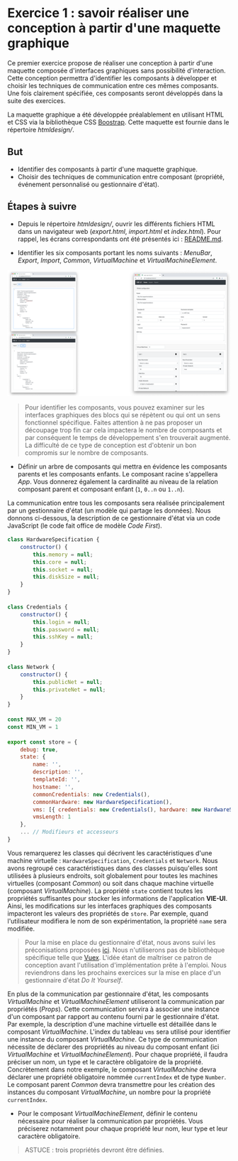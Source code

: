 # Exercice 1 : savoir réaliser une conception à partir d'une maquette graphique

Ce premier exercice propose de réaliser une conception à partir d'une maquette composée d'interfaces graphiques sans possibilité d'interaction. Cette conception permettra d'identifier les composants à développer et choisir les techniques de communication entre ces mêmes composants. Une fois clairement spécifiée, ces composants seront développés dans la suite des exercices.

La maquette graphique a été développée préalablement en utilisant HTML et CSS via la bibliothèque CSS [Boostrap](https://getbootstrap.com/). Cette maquette est fournie dans le répertoire _htmldesign/_.

## But

* Identifier des composants à partir d'une maquette graphique.
* Choisir des techniques de communication entre composant (propriété, événement personnalisé ou gestionnaire d'état).

## Étapes à suivre

* Depuis le répertoire _htmldesign/_, ouvrir les différents fichiers HTML dans un navigateur web (_export.html_, _import.html_ et _index.html_). Pour rappel, les écrans correspondants ont été présentés ici : [README.md](../README.MD).

* Identifier les six composants portant les noms suivants : *MenuBar*, *Export*, *Import*, *Common*, *VirtualMachine* et *VirtualMachineElement*.

![Ecrans graphiques de l'application Vie](./images/ui.png "Ecrans graphiques de l'application Vie")

> Pour identifier les composants, vous pouvez examiner sur les interfaces graphiques des blocs qui se répètent ou qui ont un sens fonctionnel spécifique. Faites attention à ne pas proposer un découpage trop fin car cela impactera le nombre de composants et par conséquent le temps de développement s'en trouverait augmenté. La difficulté de ce type de conception est d'obtenir un bon compromis sur le nombre de composants.

* Définir un arbre de composants qui mettra en évidence les composants parents et les composants enfants. Le composant racine s'appellera *App*. Vous donnerez également la cardinalité au niveau de la relation composant parent et composant enfant (`1`, `0..n` ou `1..n`).

La communication entre tous les composants sera réalisée principalement par un gestionnaire d'état (un modèle qui partage les données). Nous donnons ci-dessous, la description de ce gestionnaire d'état via un code JavaScript (le code fait office de modèle *Code First*).

```javascript
class HardwareSpecification {
    constructor() {
        this.memory = null;
        this.core = null;
        this.socket = null;
        this.diskSize = null;
    }
}

class Credentials {
    constructor() {
        this.login = null;
        this.password = null;
        this.sshKey = null;
    }
}

class Network {
    constructor() {
        this.publicNet = null;
        this.privateNet = null;
    }
}

const MAX_VM = 20
const MIN_VM = 1

export const store = {
    debug: true,
    state: {
        name: '',
        description: '',
        templateId: '',
        hostname: '',
        commonCredentials: new Credentials(),
        commonHardware: new HardwareSpecification(),
        vms: [{ credentials: new Credentials(), hardware: new HardwareSpecification(), network: new Network() }],
        vmsLength: 1
    },
    ... // Modifieurs et accesseurs
}
```

Vous remarquerez les classes qui décrivent les caractéristiques d'une machine virtuelle : `HardwareSpecification`, `Credentials` et `Network`. Nous avons regroupé ces caractéristiques dans des classes puisqu'elles sont utilisées à plusieurs endroits, soit globalement pour toutes les machines virtuelles (composant *Common*) ou soit dans chaque machine virtuelle (composant *VirtualMachine*). La propriété `state` contient toutes les propriétés suffisantes pour stocker les informations de l'application **VIE-UI**. Ainsi, les modifications sur les interfaces graphiques des composants impacteront les valeurs des propriétés de `store`. Par exemple, quand l'utilisateur modifiera le nom de son expérimentation, la propriété `name` sera modifiée.

> Pour la mise en place du gestionnaire d'état, nous avons suivi les préconisations proposées [ici](https://vuejs.org/v2/guide/state-management.html). Nous n'utiliserons pas de bibliothèque spécifique telle que [Vuex](https://vuex.vuejs.org/). L'idée étant de maîtriser ce patron de conception avant l'utilisation d'implémentation prête à l'emploi. Nous reviendrons dans les prochains exercices sur la mise en place d'un gestionnaire d'état *Do It Yourself*.

En plus de la communication par gestionnaire d'état, les composants *VirtualMachine* et *VirtualMachineElement* utiliseront la communication par propriétés (*Props*). Cette communication servira à associer une instance d'un composant par rapport au contenu fourni par le gestionnaire d'état. Par exemple, la description d'une machine virtuelle est détaillée dans le composant *VirtualMachine*. L'index du tableau `vms` sera utilisé pour identifier une instance du composant *VirtualMachine*. Ce type de communication nécessite de déclarer des propriétés au niveau du composant enfant (ici *VirtualMachine* et *VirtualMachineElement*). Pour chaque propriété, il faudra préciser un nom, un type et le caractère obligatoire de la propriété. Concrètement dans notre exemple, le composant *VirtualMachine* devra déclarer une propriété obligatoire nommée `currentIndex` et de type `Number`. Le composant parent *Common* devra transmettre pour les création des instances du composant *VirtualMachine*, un nombre pour la propriété `currentIndex`.

* Pour le composant *VirtualMachineElement*, définir le contenu nécessaire pour réaliser la communication par propriétés. Vous préciserez notamment pour chaque propriété leur nom, leur type et leur caractère obligatoire.

> ASTUCE : trois propriétés devront être définies.